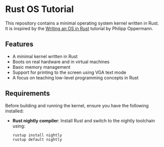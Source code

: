 # Rust OS Tutorial

This repository contains a minimal operating system kernel written in Rust. It is inspired by the [Writing an OS in Rust](https://os.phil-opp.com/) tutorial by Philipp Oppermann.

## Features

- A minimal kernel written in Rust
- Boots on real hardware and in virtual machines
- Basic memory management
- Support for printing to the screen using VGA text mode
- A focus on teaching low-level programming concepts in Rust

## Requirements

Before building and running the kernel, ensure you have the following installed:

- **Rust nightly compiler**: Install Rust and switch to the nightly toolchain using:
  ```bash
  rustup install nightly
  rustup default nightly
